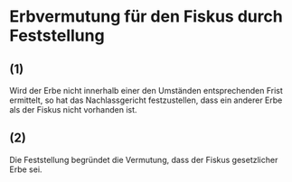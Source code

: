 # Erbvermutung für den Fiskus durch Feststellung



## (1)

 Wird der Erbe nicht innerhalb einer den Umständen entsprechenden Frist ermittelt, so hat das Nachlassgericht festzustellen, dass ein anderer Erbe als der Fiskus nicht vorhanden ist.

## (2)

 Die Feststellung begründet die Vermutung, dass der Fiskus gesetzlicher Erbe sei. 

